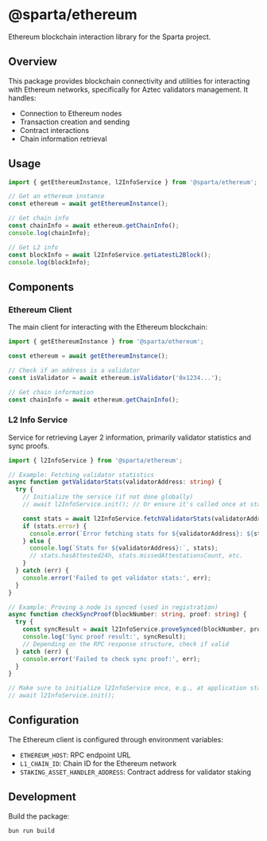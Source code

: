 # @sparta/ethereum

Ethereum blockchain interaction library for the Sparta project.

## Overview

This package provides blockchain connectivity and utilities for interacting with Ethereum networks, specifically for Aztec validators management. It handles:

- Connection to Ethereum nodes
- Transaction creation and sending
- Contract interactions
- Chain information retrieval

## Usage

```typescript
import { getEthereumInstance, l2InfoService } from '@sparta/ethereum';

// Get an ethereum instance
const ethereum = await getEthereumInstance();

// Get chain info
const chainInfo = await ethereum.getChainInfo();
console.log(chainInfo);

// Get L2 info
const blockInfo = await l2InfoService.getLatestL2Block();
console.log(blockInfo);
```

## Components

### Ethereum Client

The main client for interacting with the Ethereum blockchain:

```typescript
import { getEthereumInstance } from '@sparta/ethereum';

const ethereum = await getEthereumInstance();

// Check if an address is a validator
const isValidator = await ethereum.isValidator('0x1234...');

// Get chain information
const chainInfo = await ethereum.getChainInfo();
```

### L2 Info Service

Service for retrieving Layer 2 information, primarily validator statistics and sync proofs.

```typescript
import { l2InfoService } from '@sparta/ethereum';

// Example: Fetching validator statistics
async function getValidatorStats(validatorAddress: string) {
  try {
    // Initialize the service (if not done globally)
    // await l2InfoService.init(); // Or ensure it's called once at startup

    const stats = await l2InfoService.fetchValidatorStats(validatorAddress);
    if (stats.error) {
      console.error(`Error fetching stats for ${validatorAddress}: ${stats.error}`);
    } else {
      console.log(`Stats for ${validatorAddress}:`, stats);
      // stats.hasAttested24h, stats.missedAttestationsCount, etc.
    }
  } catch (err) {
    console.error('Failed to get validator stats:', err);
  }
}

// Example: Proving a node is synced (used in registration)
async function checkSyncProof(blockNumber: string, proof: string) {
  try {
    const syncResult = await l2InfoService.proveSynced(blockNumber, proof);
    console.log('Sync proof result:', syncResult);
    // Depending on the RPC response structure, check if valid
  } catch (err) {
    console.error('Failed to check sync proof:', err);
  }
}

// Make sure to initialize l2InfoService once, e.g., at application startup
// await l2InfoService.init();
```

## Configuration

The Ethereum client is configured through environment variables:

- `ETHEREUM_HOST`: RPC endpoint URL
- `L1_CHAIN_ID`: Chain ID for the Ethereum network
- `STAKING_ASSET_HANDLER_ADDRESS`: Contract address for validator staking

## Development

Build the package:

```bash
bun run build
``` 